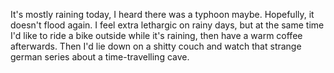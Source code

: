 
It's mostly raining today, I heard there was a typhoon maybe.
Hopefully, it doesn't flood again. I feel extra lethargic
on rainy days, but at the same time I'd like to ride a bike
outside while it's raining, then have a warm coffee afterwards.
Then I'd lie down on a shitty couch and watch that strange 
german series about a time-travelling cave.